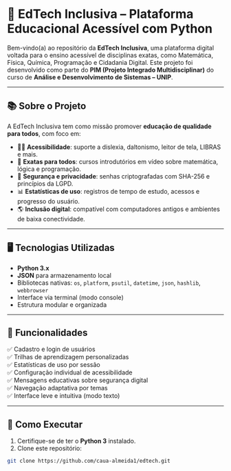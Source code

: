 # 🧠 EdTech Inclusiva – Plataforma Educacional Acessível com Python

Bem-vindo(a) ao repositório da **EdTech Inclusiva**, uma plataforma digital voltada para o ensino acessível de disciplinas exatas, como Matemática, Física, Química, Programação e Cidadania Digital. Este projeto foi desenvolvido como parte do **PIM (Projeto Integrado Multidisciplinar)** do curso de **Análise e Desenvolvimento de Sistemas – UNIP**.

---

## 📚 Sobre o Projeto

A EdTech Inclusiva tem como missão promover **educação de qualidade para todos**, com foco em:

- 👩‍🎓 **Acessibilidade**: suporte a dislexia, daltonismo, leitor de tela, LIBRAS e mais.
- 🧮 **Exatas para todos**: cursos introdutórios em vídeo sobre matemática, lógica e programação.
- 🔐 **Segurança e privacidade**: senhas criptografadas com SHA-256 e princípios da LGPD.
- 📊 **Estatísticas de uso**: registros de tempo de estudo, acessos e progresso do usuário.
- 🌎 **Inclusão digital**: compatível com computadores antigos e ambientes de baixa conectividade.

---

## 🖥️ Tecnologias Utilizadas

- **Python 3.x**
- **JSON** para armazenamento local
- Bibliotecas nativas: `os`, `platform`, `psutil`, `datetime`, `json`, `hashlib`, `webbrowser`
- Interface via terminal (modo console)
- Estrutura modular e organizada

---

## 🧩 Funcionalidades

✅ Cadastro e login de usuários  
✅ Trilhas de aprendizagem personalizadas  
✅ Estatísticas de uso por sessão  
✅ Configuração individual de acessibilidade  
✅ Mensagens educativas sobre segurança digital  
✅ Navegação adaptativa por temas  
✅ Interface leve e intuitiva (modo texto)

---

## 🚀 Como Executar

1. Certifique-se de ter o **Python 3** instalado.
2. Clone este repositório:

```bash
git clone https://github.com/caua-almeida1/edtech.git

